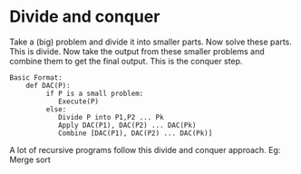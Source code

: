 # Divide and conquer

Take a (big) problem and divide it into smaller parts. Now solve these parts. This is divide. Now take the output from these smaller problems and combine them to get the final output. This is the conquer step.
```
Basic Format:
    def DAC(P):
         if P is a small problem:
	        Execute(P)
         else:
	        Divide P into P1,P2 ... Pk
	        Apply DAC(P1), DAC(P2) ... DAC(Pk)
	        Combine [DAC(P1), DAC(P2) ... DAC(Pk)]
```

A lot of recursive programs follow this divide and conquer approach.
Eg: Merge sort



